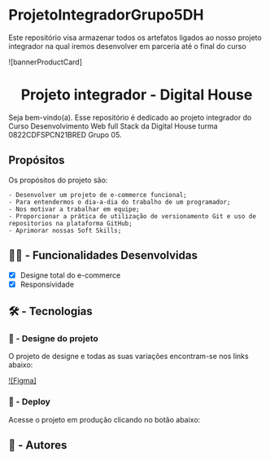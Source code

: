 # ProjetoIntegradorGrupo5DH
Este repositório visa armazenar todos os artefatos ligados ao nosso projeto integrador na qual iremos desenvolver em parceria até o final do curso

![bannerProductCard]

<h1 align='center'> Projeto integrador - Digital House </h1>

<p>
Seja bem-vindo(a). Esse repositório é dedicado ao projeto integrador do Curso Desenvolvimento Web full Stack da Digital House turma 0822CDFSPCN21BRED
Grupo 05.
</p>

## Propósitos

Os propósitos do projeto são:

    - Desenvolver um projeto de e-commerce funcional;
    - Para entendermos o dia-a-dia do trabalho de um programador;
    - Nos motivar a trabalhar em equipe;
    - Proporcionar a prática de utilização de versionamento Git e uso de repositorios na plataforma GitHub;
    - Aprimorar nossas Soft Skills;



## 👷‍♂️ - Funcionalidades Desenvolvidas

- [x] Designe total do e-commerce
- [X] Responsividade

## 🛠 - Tecnologias


<h3>🎨 - Designe do projeto</h3>
<p>O projeto de designe e todas as suas variações encontram-se nos links abaixo:</p>


<a href=" ">![Figma]</a>

<h3>🔗 - Deploy</h3>
<p>Acesse o projeto em produção clicando no botão abaixo:</p>

<a href="" target='_blank'> </a>

## 👤 - Autores
